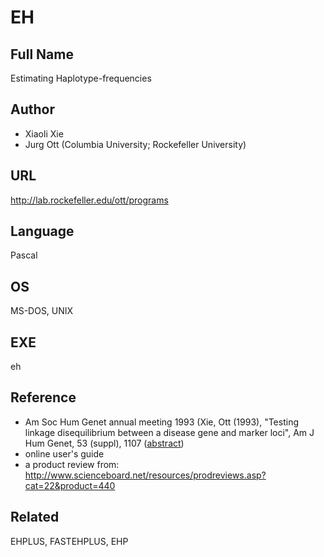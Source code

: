 # EH

## Full Name
Estimating Haplotype-frequencies

## Author
* Xiaoli Xie
* Jurg Ott (Columbia University; Rockefeller University)

## URL
http://lab.rockefeller.edu/ott/programs

## Language
Pascal

## OS
MS-DOS, UNIX

## EXE
eh

## Reference
* Am Soc Hum Genet annual meeting 1993 (Xie, Ott (1993), "Testing linkage disequilibrium between a disease gene and marker loci", Am J Hum Genet, 53 (suppl), 1107 ([abstract](http://www.jurgott.org/linkage/absXieOtt1993.pdf))
* online user's guide
* a product review from: http://www.scienceboard.net/resources/prodreviews.asp?cat=22&product=440

## Related
EHPLUS, FASTEHPLUS, EHP